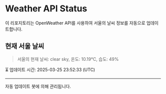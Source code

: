 
# Weather API Status

이 리포지토리는 OpenWeather API를 사용하여 서울의 날씨 정보를 자동으로 업데이트합니다.

## 현재 서울 날씨
> 서울의 현재 날씨: clear sky, 온도: 10.19°C, 습도: 49%

⏳ 업데이트 시간: 2025-03-25 23:52:33 (UTC)

---
자동 업데이트 봇에 의해 관리됩니다.
